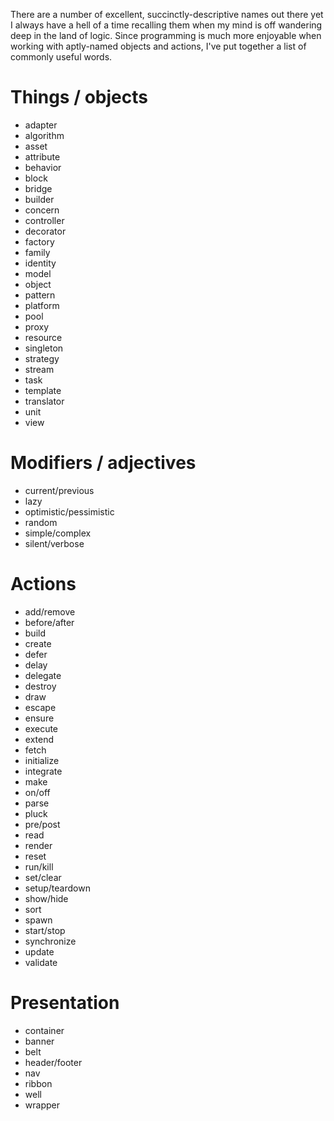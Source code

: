 There are a number of excellent, succinctly-descriptive names out there yet I always have a hell of a time recalling them when my mind is off wandering deep in the land of logic.  Since programming is much more enjoyable when working with aptly-named objects and actions, I've put together a list of commonly useful words.

# Things / objects

* adapter
* algorithm
* asset
* attribute
* behavior
* block
* bridge
* builder
* concern
* controller
* decorator
* factory
* family
* identity
* model
* object
* pattern
* platform
* pool
* proxy
* resource
* singleton
* strategy
* stream
* task
* template
* translator
* unit
* view

# Modifiers / adjectives

* current/previous
* lazy
* optimistic/pessimistic
* random
* simple/complex 
* silent/verbose


# Actions

* add/remove
* before/after
* build
* create
* defer
* delay
* delegate
* destroy
* draw
* escape
* ensure
* execute
* extend
* fetch
* initialize
* integrate
* make
* on/off
* parse
* pluck
* pre/post
* read
* render
* reset
* run/kill
* set/clear
* setup/teardown
* show/hide
* sort
* spawn
* start/stop
* synchronize
* update
* validate


# Presentation

* container
* banner
* belt
* header/footer
* nav
* ribbon
* well
* wrapper
